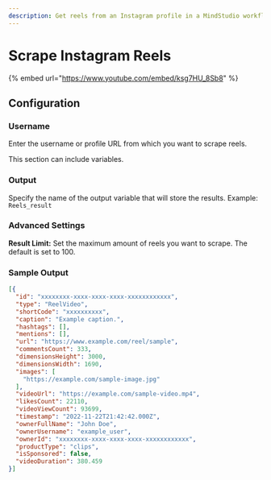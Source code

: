 ```yaml
---
description: Get reels from an Instagram profile in a MindStudio workflow
---
```


# Scrape Instagram Reels

{% embed url="https://www.youtube.com/embed/ksg7HU_8Sb8" %}

## Configuration

### Username

Enter the username or profile URL from which you want to scrape reels.

This section can include variables.

### Output

Specify the name of the output variable that will store the results. Example: `Reels_result`

### Advanced Settings

**Result Limit:** Set the maximum amount of reels you want to scrape. The default is set to 100.

### Sample Output

```json
[{
  "id": "xxxxxxxx-xxxx-xxxx-xxxx-xxxxxxxxxxxx",
  "type": "ReelVideo",
  "shortCode": "xxxxxxxxxx",
  "caption": "Example caption.",
  "hashtags": [],
  "mentions": [],
  "url": "https://www.example.com/reel/sample",
  "commentsCount": 333,
  "dimensionsHeight": 3000,
  "dimensionsWidth": 1690,
  "images": [
    "https://example.com/sample-image.jpg"
  ],
  "videoUrl": "https://example.com/sample-video.mp4",
  "likesCount": 22110,
  "videoViewCount": 93699,
  "timestamp": "2022-11-22T21:42:42.000Z",
  "ownerFullName": "John Doe",
  "ownerUsername": "example_user",
  "ownerId": "xxxxxxxx-xxxx-xxxx-xxxx-xxxxxxxxxxxx",
  "productType": "clips",
  "isSponsored": false,
  "videoDuration": 380.459
}]
```
